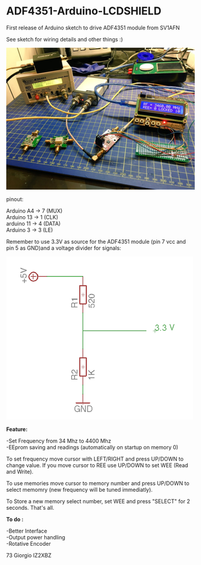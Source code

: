 # ADF4351-Arduino-LCDSHIELD

First release of Arduino sketch to drive ADF4351 module from SV1AFN

See sketch for wiring details and other things :)

![Screenshot](image.jpg)


pinout:<br>

Arduino A4 -> 7 (MUX)<BR>
Arduino 13 -> 1 (CLK)<BR>
arduino 11 -> 4 (DATA)<BR>
Arduino 3  -> 3 (LE)<BR>

Remember to use 3.3V as source for the ADF4351 module (pin 7 vcc and pin 5 as GND)and a voltage divider for signals:

![Screenshot](dividernew.png)

<b>Feature:</b>

-Set Frequency from 34 Mhz to 4400 Mhz<br>
-EEprom saving and readings (automatically on startup on memory 0)<br>

To set frequency move cursor with LEFT/RIGHT and press UP/DOWN to change value. If you move cursor to REE use UP/DOWN to set WEE (Read and Write).<br>

To use memories move cursor to memory number and press UP/DOWN to select memomry (new frequency will be tuned immediatly).<br>

To Store a new memory select number, set WEE and press "SELECT" for 2 seconds. That's all.  

<b>To do :</b>

-Better Interface <br>
-Output power handling <br>
-Rotative Encoder <br>

73
Giorgio IZ2XBZ



